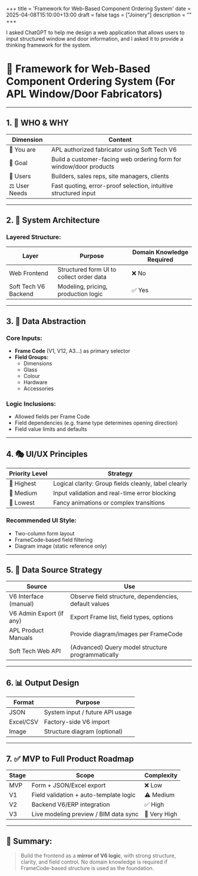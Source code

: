 +++
title = 'Framework for Web-Based Component Ordering System'
date = 2025-04-08T15:10:00+13:00
draft = false
tags = ["Joinery"] 
description = ""
+++  

I asked ChatGPT to help me design a web application that allows users to input structured window and door information, and I asked it to provide a thinking framework for the system.   

# 🧠 Framework for Web-Based Component Ordering System (For APL Window/Door Fabricators)

---

## 1. 📅 WHO & WHY

| Dimension     | Content                                                             |
|---------------|---------------------------------------------------------------------|
| 💼 You are     | APL authorized fabricator using Soft Tech V6                                     |
| 🌟 Goal         | Build a customer-facing web ordering form for window/door products            |
| 👥 Users        | Builders, sales reps, site managers, clients                                   |
| ⚖️ User Needs   | Fast quoting, error-proof selection, intuitive structured input                |

---

## 2. 🔄 System Architecture

### Layered Structure:

| Layer                    | Purpose                                              | Domain Knowledge Required |
|--------------------------|------------------------------------------------------|----------------------------|
| Web Frontend             | Structured form UI to collect order data            | ❌ No                   |
| Soft Tech V6 Backend     | Modeling, pricing, production logic                 | ✅ Yes                  |

---

## 3. 📁 Data Abstraction

### Core Inputs:

- **Frame Code** (V1, V12, A3...) as primary selector
- **Field Groups:**
  - Dimensions
  - Glass
  - Colour
  - Hardware
  - Accessories

### Logic Inclusions:

- Allowed fields per Frame Code
- Field dependencies (e.g. frame type determines opening direction)
- Field value limits and defaults

---

## 4. 🎭 UI/UX Principles

| Priority Level | Strategy                                                                 |
|----------------|--------------------------------------------------------------------------|
| 🥇 Highest     | Logical clarity: Group fields cleanly, label clearly              |
| 🥈 Medium      | Input validation and real-time error blocking                    |
| 🥉 Lowest      | Fancy animations or complex transitions                         |

### Recommended UI Style:

- Two-column form layout
- FrameCode-based field filtering
- Diagram image (static reference only)

---

## 5. 📂 Data Source Strategy

| Source                     | Use                                                           |
|---------------------------|----------------------------------------------------------------|
| V6 Interface (manual)     | Observe field structure, dependencies, default values          |
| V6 Admin Export (if any)  | Export Frame list, field types, options                        |
| APL Product Manuals       | Provide diagram/images per FrameCode                          |
| Soft Tech Web API         | (Advanced) Query model structure programmatically               |

---

## 6. 📊 Output Design

| Format       | Purpose                          |
|--------------|----------------------------------|
| JSON         | System input / future API usage  |
| Excel/CSV    | Factory-side V6 import           |
| Image        | Structure diagram (optional)     |

---

## 7. ✅ MVP to Full Product Roadmap

| Stage | Scope                                  | Complexity |
|-------|----------------------------------------|------------|
| MVP   | Form + JSON/Excel export               | ❌ Low     |
| V1    | Field validation + auto-template logic | ⚠️ Medium |
| V2    | Backend V6/ERP integration             | ✅ High    |
| V3    | Live modeling preview / BIM data sync  | 🚀 Very High |

---

## 📆 Summary:

> Build the frontend as a **mirror of V6 logic**, with strong structure, clarity, and field control. No domain knowledge is required if FrameCode-based structure is used as the foundation.


